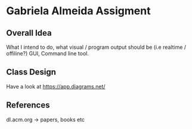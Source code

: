# Gabriela Almeida Assigment

## Overall Idea

What I intend to do, what visual / program output should be (i.e realtime / offiline?) GUI, Command line tool.

## Class Design

Have a look at https://app.diagrams.net/

## References

dl.acm.org -> papers, books etc 